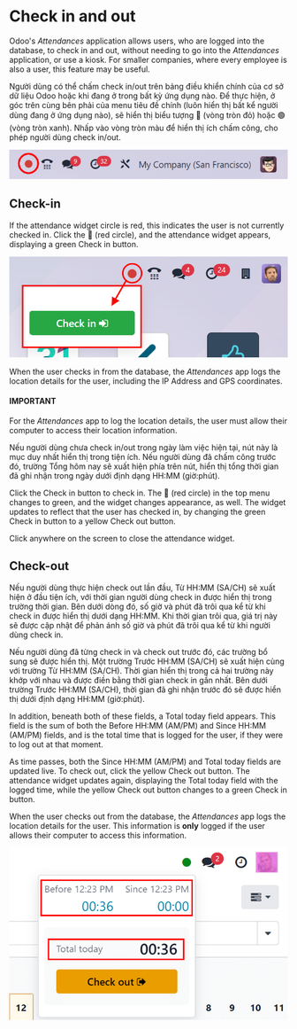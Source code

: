 # Check in and out

Odoo's *Attendances* application allows users, who are logged into the database, to check in and
out, without needing to go into the *Attendances* application, or use a kiosk. For smaller
companies, where every employee is also a user, this feature may be useful.

Người dùng có thể chấm check in/out trên bảng điều khiển chính của cơ sở dữ liệu Odoo hoặc khi đang ở trong bất kỳ ứng dụng nào. Để thực hiện, ở góc trên cùng bên phải của menu tiêu đề chính (luôn hiển thị bất kể người dùng đang ở ứng dụng nào), sẽ hiển thị biểu tượng 🔴 (vòng tròn đỏ) hoặc 🟢 (vòng tròn xanh). Nhấp vào vòng tròn màu để hiển thị ích chấm công, cho phép người dùng check in/out.

![Top right main menu with check in button highlighted.](../../../.gitbook/assets/top-menu.png)

<a id="attendances-check-in"></a>

## Check-in

If the attendance widget circle is red, this indicates the user is not currently checked in. Click
the 🔴 (red circle), and the attendance widget appears, displaying a green
Check in <i class="fa fa-sign-in"></i> button.

![Top right main menu with check in button highlighted.](../../../.gitbook/assets/check-in.png)

When the user checks in from the database, the *Attendances* app logs the location details for the
user, including the IP Address and GPS coordinates.

#### IMPORTANT
For the *Attendances* app to log the location details, the user must allow their computer to
access their location information.

Nếu người dùng chưa check in/out trong ngày làm việc hiện tại, nút này là mục duy nhất hiển thị trong tiện ích. Nếu người dùng đã chấm công trước đó, trường Tổng hôm nay sẽ xuất hiện phía trên nút, hiển thị tổng thời gian đã ghi nhận trong ngày dưới định dạng HH:MM (giờ:phút).

Click the Check in <i class="fa fa-sign-in"></i> button to check in. The 🔴 (red
circle) in the top menu changes to green, and the widget changes appearance, as well. The widget
updates to reflect that the user has checked in, by changing the green Check in
<i class="fa fa-sign-in"></i> button to a yellow Check out <i class="fa fa-sign-out"></i> button.

Click anywhere on the screen to close the attendance widget.

## Check-out

Nếu người dùng thực hiện check out lần đầu, Từ HH:MM (SA/CH) sẽ xuất hiện ở đầu tiện ích, với thời gian người dùng check in được hiển thị trong trường thời gian. Bên dưới dòng đó, số giờ và phút đã trôi qua kể từ khi check in được hiển thị dưới dạng HH:MM. Khi thời gian trôi qua, giá trị này sẽ được cập nhật để phản ánh số giờ và phút đã trôi qua kể từ khi người dùng check in.

Nếu người dùng đã từng check in và check out trước đó, các trường bổ sung sẽ được hiển thị. Một trường Trước HH:MM (SA/CH) sẽ xuất hiện cùng với trường Từ HH:MM (SA/CH). Thời gian hiển thị trong cả hai trường này khớp với nhau và được điền bằng thời gian check in gần nhất. Bên dưới trường Trước HH:MM (SA/CH), thời gian đã ghi nhận trước đó sẽ được hiển thị dưới định dạng HH:MM (giờ:phút).

In addition, beneath both of these fields, a Total today field appears. This field is
the sum of both the Before HH:MM (AM/PM) and Since HH:MM (AM/PM) fields, and
is the total time that is logged for the user, if they were to log out at that moment.

As time passes, both the Since HH:MM (AM/PM) and Total today fields are
updated live. To check out, click the yellow Check out <i class="fa fa-sign-out"></i> button. The
attendance widget updates again, displaying the Total today field with the logged time,
while the yellow Check out <i class="fa fa-sign-out"></i> button changes to a green
Check in <i class="fa fa-sign-in"></i> button.

When the user checks out from the database, the *Attendances* app logs the location details for the
user. This information is **only** logged if the user allows their computer to access this
information.

![The pop-up that appears when an employee checks in inside the database.](../../../.gitbook/assets/check-in-database-message.png)
